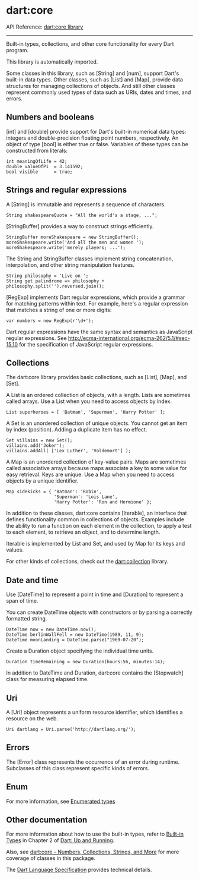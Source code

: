 # dart:core

API Reference: [dart:core library](https://api.dartlang.org/apidocs/channels/stable/dartdoc-viewer/dart-core)

---


Built-in types, collections,
and other core functionality for every Dart program.

This library is automatically imported.

Some classes in this library,
such as [String] and [num],
support Dart's built-in data types.
Other classes, such as [List] and [Map], provide data structures
for managing collections of objects.
And still other classes represent commonly used types of data
such as URIs, dates and times, and errors.

## Numbers and booleans

[int] and [double] provide support for Dart's built-in numerical data types:
integers and double-precision floating point numbers, respectively.
An object of type [bool] is either true or false.
Variables of these types can be constructed from literals:

    int meaningOfLife = 42;
    double valueOfPi  = 3.141592;
    bool visible      = true;

## Strings and regular expressions

A [String] is immutable and represents a sequence of characters.

    String shakespeareQuote = "All the world's a stage, ...";

[StringBuffer] provides a way to construct strings efficiently.

    StringBuffer moreShakespeare = new StringBuffer();
    moreShakespeare.write('And all the men and women ');
    moreShakespeare.write('merely players; ...');

The String and StringBuffer classes implement string concatenation,
interpolation, and other string manipulation features.

    String philosophy = 'Live on ';
    String get palindrome => philosophy + philosophy.split('').reversed.join();

[RegExp] implements Dart regular expressions,
which provide a grammar for matching patterns within text.
For example, here's a regular expression that matches
a string of one or more digits:

    var numbers = new RegExp(r'\d+');

Dart regular expressions have the same syntax and semantics as
JavaScript regular expressions. See
<http://ecma-international.org/ecma-262/5.1/#sec-15.10>
for the specification of JavaScript regular expressions.

## Collections

The dart:core library provides basic collections,
such as [List], [Map], and [Set].

A List is an ordered collection of objects, with a length.
Lists are sometimes called arrays.
Use a List when you need to access objects by index.

    List superheroes = [ 'Batman', 'Superman', 'Harry Potter' ];

A Set is an unordered collection of unique objects.
You cannot get an item by index (position).
Adding a duplicate item has no effect.

    Set villains = new Set();
    villains.add('Joker');
    villains.addAll( ['Lex Luther', 'Voldemort'] );

A Map is an unordered collection of key-value pairs.
Maps are sometimes called associative arrays because
maps associate a key to some value for easy retrieval.
Keys are unique.
Use a Map when you need to access objects
by a unique identifier.

    Map sidekicks = { 'Batman': 'Robin',
                      'Superman': 'Lois Lane',
                      'Harry Potter': 'Ron and Hermione' };

In addition to these classes,
dart:core contains [Iterable],
an interface that defines functionality
common in collections of objects.
Examples include the ability
to run a function on each element in the collection,
to apply a test to each element,
to retrieve an object, and to determine length.

Iterable is implemented by List and Set,
and used by Map for its keys and values.

For other kinds of collections, check out the
[dart:collection](#dart-collection) library.

## Date and time

Use [DateTime] to represent a point in time
and [Duration] to represent a span of time.

You can create DateTime objects with constructors
or by parsing a correctly formatted string.

    DateTime now = new DateTime.now();
    DateTime berlinWallFell = new DateTime(1989, 11, 9);
    DateTime moonLanding = DateTime.parse("1969-07-20");

Create a Duration object specifying the individual time units.

    Duration timeRemaining = new Duration(hours:56, minutes:14);

In addition to DateTime and Duration,
dart:core contains the [Stopwatch] class for measuring elapsed time.

## Uri

A [Uri] object represents a uniform resource identifier,
which identifies a resource on the web.

    Uri dartlang = Uri.parse('http://dartlang.org/');

## Errors

The [Error] class represents the occurrence of an error
during runtime.
Subclasses of this class represent specific kinds of errors.

## Enum

For more information, see [Enumerated types](https://www.dartlang.org/docs/dart-up-and-running/ch02.html#enums)

## Other documentation

For more information about how to use the built-in types, refer to
[Built-in Types](http://www.dartlang.org/docs/dart-up-and-running/contents/ch02.html#built-in-types)
in Chapter 2 of
[Dart: Up and Running](http://www.dartlang.org/docs/dart-up-and-running/).

Also, see
[dart:core - Numbers, Collections, Strings, and More](http://www.dartlang.org/docs/dart-up-and-running/contents/ch03.html#ch03-dartcore---strings-collections-and-more)
for more coverage of classes in this package.

The
[Dart Language Specification](http://www.dartlang.org/docs/spec/)
provides technical details.
